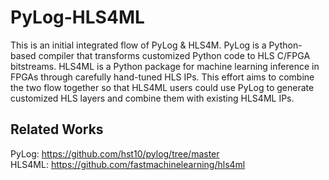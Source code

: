 # PyLog-HLS4ML
This is an initial integrated flow of PyLog &amp; HLS4M. PyLog is a Python-based compiler that transforms customized Python code to HLS C/FPGA bitstreams. HLS4ML is a Python package for machine learning inference in FPGAs through carefully hand-tuned HLS IPs. This effort aims to combine the two flow together so that HLS4ML users could use PyLog to generate customized HLS layers and combine them with existing HLS4ML IPs. 

## Related Works 
PyLog: https://github.com/hst10/pylog/tree/master      
HLS4ML: https://github.com/fastmachinelearning/hls4ml    


